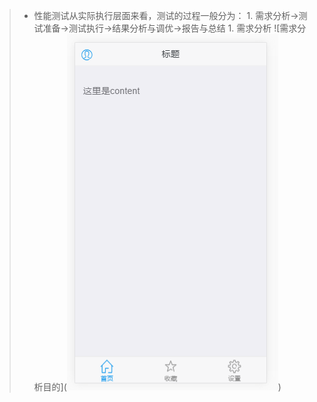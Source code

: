 > - 性能测试从实际执行层面来看，测试的过程一般分为：
	1. 需求分析->测试准备->测试执行->结果分析与调优->报告与总结
		1. 需求分析
		![需求分析目的](![Image text](https://raw.githubusercontent.com/hongmaju/light7Local/master/img/productShow/20170518152848.png))
			